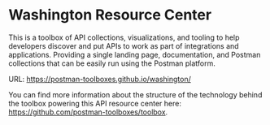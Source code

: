 # Washington Resource Center
This is a toolbox of API collections, visualizations, and tooling to help developers discover and put APIs to work as part of integrations and applications. Providing a single landing page, documentation, and Postman collections that can be easily run using the Postman platform.

URL: https://postman-toolboxes.github.io/washington/

You can find more information about the structure of the technology behind the toolbox powering this API resource center here: https://github.com/postman-toolboxes/toolbox.
